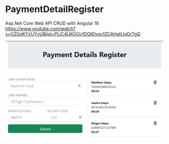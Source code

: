 # PaymentDetailRegister
 Asp.Net Core Web API CRUD with Angular 16 
https://www.youtube.com/watch?v=OZGdKYzUYvU&list=PLjC4UKOOcfDQtElvsn1ZCAHatLtqDrTgQ

![Alt text](/PaymentDetailRegister.png?raw=true "Payment Detail Register CRUD Application")
